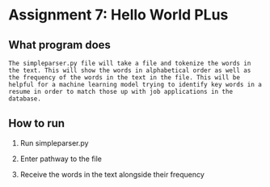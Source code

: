 # Assignment 7: Hello World PLus

## What program does

    The simpleparser.py file will take a file and tokenize the words in the text. This will show the words in alphabetical order as well as the frequency of the words in the text in the file. This will be helpful for a machine learning model trying to identify key words in a resume in order to match those up with job applications in the database.

## How to run

1. Run simpleparser.py

2. Enter pathway to the file

3. Receive the words in the text alongside their frequency
